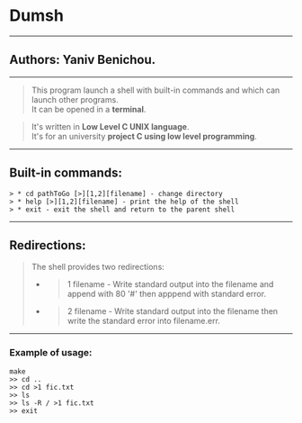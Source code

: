 # Dumsh
---
## Authors: Yaniv Benichou.
---
> This program launch a shell with built-in commands and which can launch other programs. <br />
> It can be opened in a **terminal**.


> It's written in __Low Level C UNIX language__. <br />
> It's for an university **project C using low level programming**.

---
## Built-in commands:
	> * cd pathToGo [>][1,2][filename] - change directory
	> * help [>][1,2][filename] - print the help of the shell
	> * exit - exit the shell and return to the parent shell
---
## Redirections:
> The shell provides two redirections:
> * >1 filename - Write standard output into the filename and append with 80 '#' then apppend with standard error.
> * >2 filename - Write standard output into the filename then write the standard error into filename.err.
---
### Example of usage:
	make
	>> cd ..
	>> cd >1 fic.txt
	>> ls
	>> ls -R / >1 fic.txt
	>> exit
